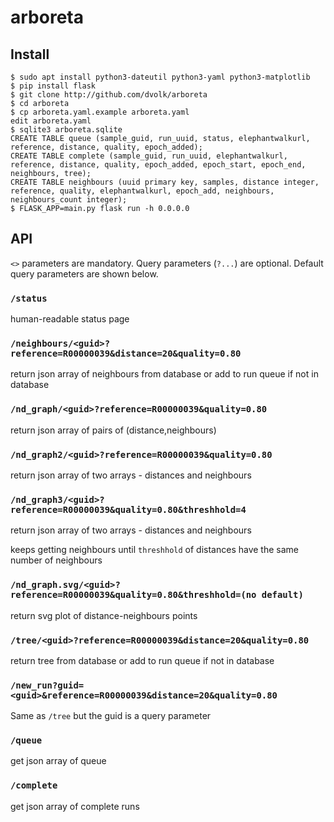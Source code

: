 # arboreta

## Install

```
$ sudo apt install python3-dateutil python3-yaml python3-matplotlib
$ pip install flask
$ git clone http://github.com/dvolk/arboreta
$ cd arboreta
$ cp arboreta.yaml.example arboreta.yaml
edit arboreta.yaml
$ sqlite3 arboreta.sqlite
CREATE TABLE queue (sample_guid, run_uuid, status, elephantwalkurl, reference, distance, quality, epoch_added);
CREATE TABLE complete (sample_guid, run_uuid, elephantwalkurl, reference, distance, quality, epoch_added, epoch_start, epoch_end, neighbours, tree);
CREATE TABLE neighbours (uuid primary key, samples, distance integer, reference, quality, elephantwalkurl, epoch_add, neighbours, neighbours_count integer);
$ FLASK_APP=main.py flask run -h 0.0.0.0
```
## API

`<>` parameters are mandatory. Query parameters (`?...`) are optional. Default query parameters are shown below.

### `/status`

human-readable status page

### `/neighbours/<guid>?reference=R00000039&distance=20&quality=0.80`

return json array of neighbours from database or add to run queue if not in database

### `/nd_graph/<guid>?reference=R00000039&quality=0.80`

return json array of pairs of (distance,neighbours)

### `/nd_graph2/<guid>?reference=R00000039&quality=0.80`

return json array of two arrays - distances and neighbours

### `/nd_graph3/<guid>?reference=R00000039&quality=0.80&threshhold=4`

return json array of two arrays - distances and neighbours

keeps getting neighbours until `threshhold` of distances have the same number of neighbours

### `/nd_graph.svg/<guid>?reference=R00000039&quality=0.80&threshhold=(no default)`

return svg plot of distance-neighbours points

### `/tree/<guid>?reference=R00000039&distance=20&quality=0.80`

return tree from database or add to run queue if not in database

### `/new_run?guid=<guid>&reference=R00000039&distance=20&quality=0.80`

Same as `/tree` but the guid is a query parameter

### `/queue`

get json array of queue
  
### `/complete`

get json array of complete runs
